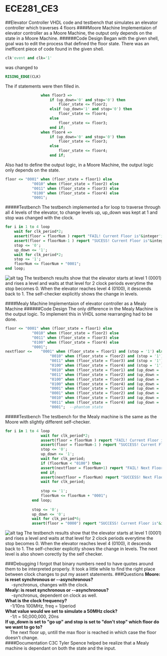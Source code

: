 ECE281_CE3
==========
##Elevator Controller
VHDL code and testbench that simulates an elevator controller which traverses 4 floors
####Moore Machine
Implementaion of elevator controller as a Moore Machine, the output only depends on the state in a Moore Machine.
######Code Design
Began with the given shell, goal was to edit the process that defined the floor state. There was an inefficent piece of code found in the given shell.
```VHDL
clk'event and clk='1'
```
was changed to
```VHDL
RISING_EDGE(CLK)
```

The if statements were then filled in.

```VHDL
				when floor3 =>
					if (up_down='0' and stop='0') then 
						floor_state <= floor2;
					elsif (up_down='1' and stop='0') then 
						floor_state <= floor4;	
					else
						floor_state <= floor3;	
					end if;
				when floor4 =>
					if (up_down='0' and stop='0') then 
						floor_state <= floor3;	
					else 
						floor_state <= floor4;
					end if;
```
Also had to define the output logic, in a Moore Machine, the output logic only depends on the state.
```VHDL
floor <= "0001" when (floor_state = floor1) else
			"0010" when (floor_state = floor2) else
			"0011" when (floor_state = floor3) else
			"0100" when (floor_state = floor4) else
			"0001";
```
#####Testbench
The testbench implemented a for loop to traverse through all 4 levels of the elevator, to change levels up, up_down was kept at 1 and stop was changed with the clock.

```VHDL
for i in 1 to 4 loop
	wait for clk_period*2;				
	assert(floor = floorNum ) report "FAIL! Current Floor is"&integer'image(to_integer(unsigned((floor)))) severity note;
	assert(floor = floorNum-1 ) report "SUCESS! Current Floor is"&integer'image(to_integer(unsigned((floor)))) severity note;
	stop <= '0';
	up_down <= '1';
	wait for clk_period*2;
	stop <= '1';
	floorNum <= floorNum + "0001";
end loop;
```
![alt tag](https://raw.github.com/EricWardner/ECE281_CE3/master/Moore_Capture.PNG)
The testbench results show that the elevator starts at level 1 (0001) and rises a level and waits at that level for 2 clock periods everytime the stop becomes 0. When the elevator reaches level 4 (0100), it descends back to 1. The self-checker explicitly shows the change in levels. 

####Mealy Machine
Implementaion of elevator controller as a Mealy Machine
######Code Design
The only difference in the Mealy Machine is the output logic. To implement this in VHDL some rearranging had to be done.
```VHDL
floor <= "0001" when (floor_state = floor1) else
			"0010" when (floor_state = floor2) else
			"0011" when (floor_state = floor3) else
			"0100" when (floor_state = floor4) else
			"0001";
nextfloor <= 	"0001" when (floor_state = floor1) and (stop = '1') else
					"0010" when (floor_state = floor2) and (stop = '1') else
					"0011" when (floor_state = floor3) and (stop = '1') else
					"0100" when (floor_state = floor4) and (stop = '1') else
					"0010" when (floor_state = floor1) and (up_down = '1') and (stop = '0') else
					"0011" when (floor_state = floor2) and (up_down = '1') and (stop = '0') else
					"0100" when (floor_state = floor3) and (up_down = '1') and (stop = '0') else
					"0100" when (floor_state = floor4) and (up_down = '1') and (stop = '0') else
					"0001" when (floor_state = floor1) and (up_down = '0') and (stop = '0') else
					"0001" when (floor_state = floor2) and (up_down = '0') and (stop = '0') else
					"0010" when (floor_state = floor3) and (up_down = '0') and (stop = '0') else
					"0011" when (floor_state = floor4) and (up_down = '0') else
					"0001";  --phantom state
```
#####Testbench
The testbench for the Mealy machine is the same as the Moore with slightly different self-checker.
```VHDL
for i in 1 to 4 loop
				wait for clk_period*2;				
				assert(floor = floorNum ) report "FAIL! Current Floor is"&integer'image(to_integer(unsigned((floor)))) severity note;
				assert(floor = floorNum-1 ) report "SUCCESS! Current Floor is"&integer'image(to_integer(unsigned((floor)))) severity note;
				stop <= '0';
				up_down <= '1';
				wait for clk_period;
				if (floorNum < "0100") then
				assert(nextfloor = floorNum+1) report "FAIL! Next Floor is"&integer'image(to_integer(unsigned((nextfloor)))) severity note;
				end if;
				assert(nextfloor = floorNum) report "SUCCESS! Next Floor is"&integer'image(to_integer(unsigned((nextfloor)))) severity note;
				wait for clk_period;
				
				stop <= '1';
				floorNum <= floorNum + "0001";
			end loop;			
			
			stop <= '0';
			up_down <= '0';
			wait for clk_period*6;			
			assert(floor = "0000") report "SUCCESS! Current Floor is"&integer'image(to_integer(unsigned((floor)))) severity note;
```
![alt tag](https://raw.github.com/EricWardner/ECE281_CE3/master/Mealy_Capture.PNG)
The testbench results show that the elevator starts at level 1 (0001) and rises a level and waits at that level for 2 clock periods everytime the stop becomes 0. When the elevator reaches level 4 (0100), it descends back to 1. The self-checker explicitly shows the change in levels. The next level is also shown corectly by the self checker.  

###Debugging
I forgot that binary numbers need to have quotes around them to be interpreted properly.
It took a little while to find the right place between clock changes to put my assert statements.
###Questions
**Moore: is reset synchronous or --asynchronous?** <br />
       &nbsp;&nbsp;&nbsp;&nbsp; -synchronus, changes with the clock. <br />
**Mealy: is reset synchronous or --asynchronous?** <br />
       &nbsp;&nbsp;&nbsp;&nbsp; -synchronus, dependent on clock as well. <br />
**What is the clock frequency?**  <br />
        &nbsp;&nbsp;&nbsp;&nbsp;-1/10ns 100MHz, freq = 1/period <br />
**What value would we set to simulate a 50MHz clock?** <br />
       &nbsp;&nbsp;&nbsp;&nbsp;-1/t = 50,000,000, 20ns <br />
**If up_down is set to "go up" and stop is set to "don't stop" which floor do we want to go to?** <br />
       &nbsp;&nbsp;&nbsp;&nbsp;The next floor up, untill the max floor is reached in which case the floor doesn't change. <br />
####Documentation
C3C Tyler Spence helped be realize that a Mealy machine is dependant on both the state and the input.
